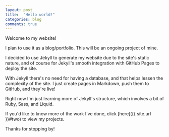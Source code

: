 ```yaml
---
layout: post
title:  "Hello world!"
categories: blog
comments: true
---
```


Welcome to my website!

I plan to use it as a blog/portfolio. This will be an ongoing project of mine.

I decided to use Jekyll to generate my website due to the site's static nature,
and of course for Jekyll's smooth integration with GitHub Pages to deploy the
site.

With Jekyll there's no need for having a database, and that helps lessen the
complexity of the site. I just
create pages in Markdown, push them to GitHub, and they're live!

Right now I'm just learning more of Jekyll's structure, which involves a bit of
Ruby, Sass, and Liquid.

If you'd like to know more of the work I've done,
click [here]({{ site.url }}#two) to view my projects.

Thanks for stopping by!
